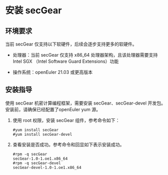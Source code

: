 # 安装 secGear


## 环境要求

当前 secGear 仅支持以下软硬件，后续会逐步支持更多的软硬件。

- 处理器：当前 secGear 仅支持 x86_64 处理器架构，且该处理器需要支持 Intel SGX （Intel Software Guard Extensions）功能

- 操作系统：openEuler 21.03 或更高版本


## 安装指导

使用 secGear 机密计算编程框架，需要安装 secGear、secGear-devel 开发包。安装前，请确保已经配置了openEuler yum 源。

1. 使用 root 权限，安装 secGear 组件，参考命令如下：

   ```shell
   #yum install secGear
   #yum install secGear-devel
   ```

   

2. 查看安装是否成功。参考命令和回显如下表示安装成功。

   ```shell
   #rpm -q secGear 
   secGear-1.0-1.oe1.x86_64
   #rpm -q secGear-devel
   secGear-devel-1.0-1.oe1.x86_64
   ```

   

